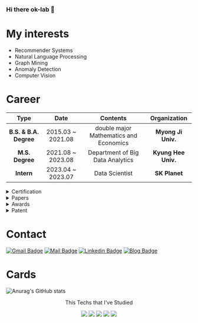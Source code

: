 ### Hi there ok-lab 👋

# My interests
- Recommender Systems  
- Natural Language Processing
- Graph Mining
- Anomaly Detection
- Computer Vision

# Career
| **Type** | **Date** | **Contents** | **Organization** |
|:--------:|:--------:|:--------:|:--------:|
| **B.S. & B.A. Degree** | 2015.03 ~ 2021.08 | double major Mathematics and Economics | **Myong Ji Univ.** |
| **M.S. Degree** | 2021.08 ~ 2023.08 | Department of Big Data Analytics | **Kyung Hee Univ.** |
| **Intern**| 2023.04 ~ 2023.07 | Data Scientist | **SK Planet** |

<details>
  <summary>Certification</summary>
  
#### Certification

- [2020.07.07] **ADsP** | ADsP-0252494
- [2020.12.31] **Survey Analysis, Junior** | 20505021002V
- [2021.07.16] **Big Data Analysis, Engineer** | BAE-002001654

</details>
  
<details>
  <summary>Papers</summary>  

#### SCI(E) / SSCI

  
- [2023] Qinglong Li, Dongsoo Jang, **Dongeon Kim**, Jaekyeong Kim. Restaurant recommendation model using textual information to estimate consumer preference: Evidence from an online restaurant platform [[URL]](https://www.emerald.com/insight/content/doi/10.1108/JHTT-01-2023-0019/full/html)
  
- [2022] Jaeho Jeong, **Dongeon Kim**, Xinzhe Li, Qinglong Li, Ilyoung Choi, Jaekyeong Kim. An Empirical Investigation of Personalized Recommendation and Reward Effect on Customer Behavior: A Stimulus-Organism-Response (SOR) Model Perspective [[URL]](https://doi.org/10.3390/su142215369)


  
#### KCI

- [2023] 장동수, 정다솜, 이청용, **김동언**, 김재경. 중소기업의 지속가능한 경영을 위한 머신러닝 기반 스마트 컨설팅 방법론에 관한 연구 [[URL]](https://www.earticle.net/Article/A430533)
- [2023] 이흠철, **김동언**, 이청용, 김재경. 명시적 및 암시적 피드백을 활용한 그래프 컨볼루션 네트워크 기반 추천 시스템 개발 [[URL]](https://scholar.kyobobook.co.kr/article/detail/4010047321916)
- [2022] **김동언**, 김민지, 김재경. 소규모 전자상거래를 위한 추천 시스템의 시간 차이에 따른 추천 효과 측정에 관한 연구 [[URL]](https://doi.org/10.37272/JIECR.2022.12.22.6.185)
- [2022] **김동언**, 이청용, 김재경. 역사 맞춤형 정책 수립을 위한 지하철 역사의 유형화 및 특성 분석에 관한 연구: 서울 지하철 사례를 중심으로 [[URL]](https://www.kci.go.kr/kciportal/ci/sereArticleSearch/ciSereArtiView.kci?sereArticleSearchBean.artiId=ART002875447)
  
#### Domestic Conference

- [2023] 이청용, 장동수, **김동언**, 김재경. Artificial intelligence mechanism for the hospitality industry: developing a personalized restaurant recommendation model for consumer decision-making [[URL]](https://www.dbpia.co.kr/Journal/articleDetail?nodeId=NODE11473042)
- [2022] **김동언**, 이청용, 정재호, 김재경. Comparison of Online-Offline Recommendation Performance based on Time-Lag Effect [[URL]](https://www.earticle.net/Article/A416315)

  
  
#### Under Review

- [2023] **Dongeon Kim**, Jiaen Lee. Developing a deep learning-based recommendation model using online reviews for estimating consumer preferences: Evidence from an online restaurant platform `Under Review`
- [2022] Qinglong Li, Jaeho Jeong, **Dongeon Kim**, Xinzhe Li, Jaekyeong Kim. Empirical Comparison of the Effects of Online and Offline Recommendation Duration on Performance: The Case of Korea Food E-commerce Company `Under Review`


  
#### Thesis
  
- Developing Aspect-based Explainable Collaborative Filtering: Focusing on Restaurant Industry: `Graph Neural Networks`, `Recommender Syetems`, `XAI`, `NLP`
  
  
</details>

<details>
  <summary>Awards</summary>  
  
##### Awards

- [2023.08.11] CJ올리브네트웍스 AI 해커톤: **최우수상** 
- [2023.05.24] 한국IT서비스학회: **ERP 최우수 논문상** 
- [2022.10.14] 제 3회 대구 빅데이터 분석 경진대회: **최우수상** 
- [2020.10.30] 빅데이터 청년 캠퍼스: **장려상** 
  
</details>

<details>
  <summary>Patent</summary>  

#### Application
  
- [2023] YeongHyeon Park, **Dongeon Kim**. Management method of foreign matter for liquid products and an device supporting the same
- [2023] **Dongeon Kim**, YeongHyeon Park. Management method of foreign matter for liquid product based on a graph and an device supporting the same
- [2022] Jaekyeong Kim, **Dongeon Kim**, Dongsoo Jang, Kyungmo Kang, Qinglong Li. Consulting system for supporting decision-making of enterprise and method thereof
  
  
</details>

# Contact
[![Gmail Badge](https://img.shields.io/badge/Gmail-d14836?style=flat-square&logo=Gmail&logoColor=white&link=mailto:ehddjs7786@gmail.com)](mailto:ehddjs7786@gmail.com)
[![Mail Badge](https://img.shields.io/badge/-School%20mail-d14836?style=flat-square&logo=Minutemailer&logoColor=white&link=mailto:ponben@khu.ac.kr)](mailto:ponben@khu.ac.kr)
[![Linkedin Badge](https://img.shields.io/badge/-LinkedIn-blue?style=flat-square&logo=Linkedin&logoColor=white&link=https://www.linkedin.com/in/dongeon-kim-59777422a///)](https://www.linkedin.com/in/dongeon-kim-59777422a/)
[![Blog Badge](http://img.shields.io/badge/-Blog-black?style=flat-square&logo=github&link=https://ok-lab.tistory.com/)](https://ok-lab.tistory.com/)


# Cards
![Anurag's GitHub stats](https://github-readme-stats.vercel.app/api?username=ceo21ckim&theme=highcontrast&show_icons=true)


<p align="center">This Techs that I've Studied 
<p align="center"><img src="https://img.shields.io/badge/Python-3776AB?style=flat-square&logo=Python&logoColor=white"/> <img src="https://img.shields.io/badge/Pytorch-EE4C2C?style=flat-square&logo=Pytorch&logoColor=white"/> <img src="https://img.shields.io/badge/Docker-2496ED?style=flat-square&logo=Docker&logoColor=white"/> <img src="https://img.shields.io/badge/sklearn-F7931E?style=flat-square&logo=scikit-learn&logoColor=white"/> <img src="https://img.shields.io/badge/R-276DC3?style=flat-square&logo=R&logoColor=white"/>
